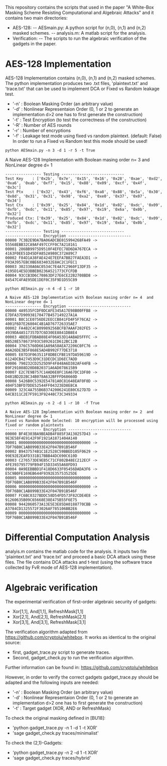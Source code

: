 This repository contains the scripts that used in the paper "A White-Box Masking Scheme Resisting Computational and Algebraic Attacks" and it contains two main directories:
- AES-128:
	-- AESmain.py: A python script for (n,0), (n,1) and (n,2) masked schemes. 
	-- analysis.m: A matlab script for the analysis. 
- Verification:
	-- The scripts to run the algebraic verification of the gadgets in the paper.


# AES-128 Implementation

AES-128 Implementation contains (n,0), (n,1) and (n,2) masked schemes. The python implementation produces two .txt files, 'plaintext.txt' and 'trace.txt' that can be used to implement DCA or Fixed vs Random leakage test. 

- '-n' : Boolean Masking Order (an arbitrary value) 
- '-d' : Nonlinear Representaion Order (0, 1 or 2 to generate an implementation d>2 one has to first generate the construction)
- '-t' : Test Encryption (to test the correctness of the construction)
- '-R' : Number of AES rounds
- '-r' : Number of encryptions
- '-f' : Leakage test mode using fixed vs random plaintext. (default: False) In order to run a Fixed vs Random test this mode should be used!


`python AESmain.py -n 3 -d 1 -r 5 -t True`

A Naive AES-128 Implementation with Boolean masing order n= 3  and NonLinear degree d= 1 
```
---------------- Testing ---------------------------- 
Test Key    : ['0x2b', '0x7e', '0x15', '0x16', '0x28', '0xae', '0xd2', '0xa6', '0xab', '0xf7', '0x15', '0x88', '0x09', '0xcf', '0x4f', '0x3c'] 
Test Ptx    : ['0x32', '0x43', '0xf6', '0xa8', '0x88', '0x5a', '0x30', '0x8d', '0x31', '0x31', '0x98', '0xa2', '0xe0', '0x37', '0x07', '0x34']
Test Ctx    : ['0x39', '0x25', '0x84', '0x1d', '0x02', '0xdc', '0x09', '0xfb', '0xdc', '0x11', '0x85', '0x97', '0x19', '0x6a', '0x0b', '0x32'] 
Produced Ctx: ['0x39', '0x25', '0x84', '0x1d', '0x02', '0xdc', '0x09', '0xfb', '0xdc', '0x11', '0x85', '0x97', '0x19', '0x6a', '0x0b', '0x32'] 
---------------- Testing ----------------------------
---------------- Encryption ----------------------------
00000 7C3B2E9DA7BA06ADCBE015994268FA49 -> 55568EBB32CA9AF497CCFF0C7A218161
00001 286BB9975D9510F4EFEC78D6DA767ECA -> 4163F0EE51D45DFA852A980C372A89C7
00002 F84D1A38FAE424E7EEFA7BB27FAEA3D1 -> F93A3957EBC0BE6834032E8AC2C1FEC1
00003 302330A0AC0534C7E4A7C2960F13DF35 -> 4195D14E5D3BBEB0236A521773CFCFDB
00004 93CCB3D6C70863DF27E6CE22B2708BD8 -> 84547C4FAE95DE1DEF0C35F9D1D55C89
```

`python AESmain.py -n 4 -d 1 -r 10`

```
A Naive AES-128 Implementation with Boolean masing order n= 4  and NonLinear degree d= 1
---------------- Encryption ----------------------------
00000 4A9535FCDF0DCAFE345A17E98B00FFB8 -> E7DFA37D90938170477B457149227A1A
00001 B8C1CE0756DE2EECCB841FD4F5F76CA2 -> 4001F6D7E26804C4B1AD767726335AE7
00002 FA4B2C4C809989256BCFB7AAAF202FE5 -> 4939DA4A517357D7C6D30EE8841DB8E4
00003 4BEB1FDBAB88E4F06A53D14ABAD5FFFC -> 0B528E578673F03C589261CD612BC12B
00004 376C5760D661A09A58AEA72206C0FC76 -> A6A26DE3B5F868E5AD4B992F77DE3718
00005 E07D3F063511F8DBECFBE197DA59619D -> 6124DCB427453D9C31DECDC1D6EC7ADD
00006 790232CD2525D9F4F848A6D382AF44FB -> B9F291088D20D8B20371A6AD078615B9
00007 E2C7E9B757C14AD6E8FC16A67DC1DF80 -> D481BD2D2BC34B078A632BFFFD68660D
00008 5426B0C5392E54781A0C81648EAF0F0D -> 404F53BFD7DDE52544FF04323ED8E8CA
00009 323C4A755B6B3742006241E80C627D7D -> 64CB311C2E7F5913F92448C73C349334
```

`python AESmain.py -n 2 -d 1 -r 10  -f True` 
```
A Naive AES-128 Implementation with Boolean masing order n= 2  and NonLinear degree d= 1
Fixed vs Random mode Selected: 10 encryption will be processed using fixed or random plaintexts
---------------- Encryption ----------------------------
00000 BF4E303BA9BEADB4F885F3A130257D43 -> 9E3E58F4E9142F9F1921A1871404A140
00001 00000000000000000000000000000000 -> 7DF76B0C1AB899B33E42F047B91B546F
00002 B9437574B1C1E2528C59BBED105F0629 -> 99E92E2EAFD331B17BBB44DC690C610D
00003 C276573DE9EB5C71CF802B48EC212ECF -> 4FE393795779FB94F15D33455A68FD93
00004 0A9EEBBBD1F418D6633F05456DADA3F6 -> E5C9B0FE169EB644F9392E35753525DE
00005 00000000000000000000000000000000 -> 7DF76B0C1AB899B33E42F047B91B546F
00006 00000000000000000000000000000000 -> 7DF76B0C1AB899B33E42F047B91B546F
00007 FC6BC0327BDDC58D54FD573F82CDE4E8 -> 91260635B09C65668E38E475B55F6E75
00008 9442060573A13E5E3E85DA0188770CBB -> A3784CD1325572F3026AF785106BB2E6
00009 00000000000000000000000000000000 -> 7DF76B0C1AB899B33E42F047B91B546F
```

# Differential Computation Analysis

analyis.m contains the matlab code for the analysis. It inputs two file 'plaintext.txt' and 'trace.txt' and proceed a basic DCA attack using these files. The file contains DCA attacks and t-test (using the software trace collected by FvR mode of AES-128  implementation). 

# Algebraic verification

The experimental verification of first-order algebraic security of gadgets: 
- Xor[1,1], And[1,1], RefreshMask[1,1]
- Xor[2,1], And[2,1], RefreshMask[2,1]
- Xor[3,1], And[3,1], RefreshMask[3,1]


The verification algorithm adapted from https://github.com/cryptolu/whitebox. It works as identical to the original source:

- first, gadget_trace.py script to generate traces.
- Second, gadget_check.py to run the verification algorithm.

Further information can be found in: https://github.com/cryptolu/whitebox

However, in order to verify the correct gadgets  gadget_trace.py should be adapted and the following inputs are needed:


- '-n' : Boolean Masking Order (an arbitrary value) 
- '-d' : Nonlinear Representaion Order (0, 1 or 2 to generate an implementation d>2 one has to first generate the construction)
- '-t' : Target gadget (XOR, AND or RefreshMask)

To check the original masking defined in [BU18]:

- 'python gadget_trace.py -n 1 -d 1 -t XOR'
- 'sage gadget_check.py traces/minimalist'

To check the (2,1)-Gadgets: 

- 'python gadget_trace.py -n 2 -d 1 -t XOR'
- 'sage gadget_check.py traces/hybrid'